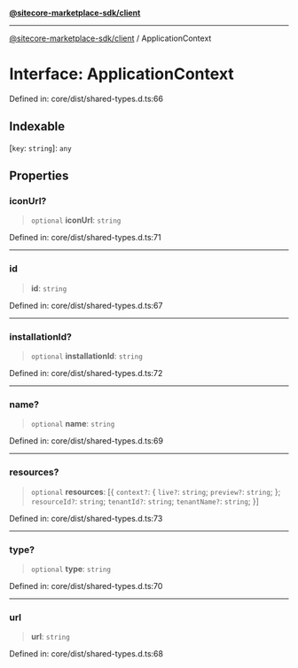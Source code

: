 [**@sitecore-marketplace-sdk/client**](../README.md)

***

[@sitecore-marketplace-sdk/client](../README.md) / ApplicationContext

# Interface: ApplicationContext

Defined in: core/dist/shared-types.d.ts:66

## Indexable

\[`key`: `string`\]: `any`

## Properties

### iconUrl?

> `optional` **iconUrl**: `string`

Defined in: core/dist/shared-types.d.ts:71

***

### id

> **id**: `string`

Defined in: core/dist/shared-types.d.ts:67

***

### installationId?

> `optional` **installationId**: `string`

Defined in: core/dist/shared-types.d.ts:72

***

### name?

> `optional` **name**: `string`

Defined in: core/dist/shared-types.d.ts:69

***

### resources?

> `optional` **resources**: \[\{ `context?`: \{ `live?`: `string`; `preview?`: `string`; \}; `resourceId?`: `string`; `tenantId?`: `string`; `tenantName?`: `string`; \}\]

Defined in: core/dist/shared-types.d.ts:73

***

### type?

> `optional` **type**: `string`

Defined in: core/dist/shared-types.d.ts:70

***

### url

> **url**: `string`

Defined in: core/dist/shared-types.d.ts:68
